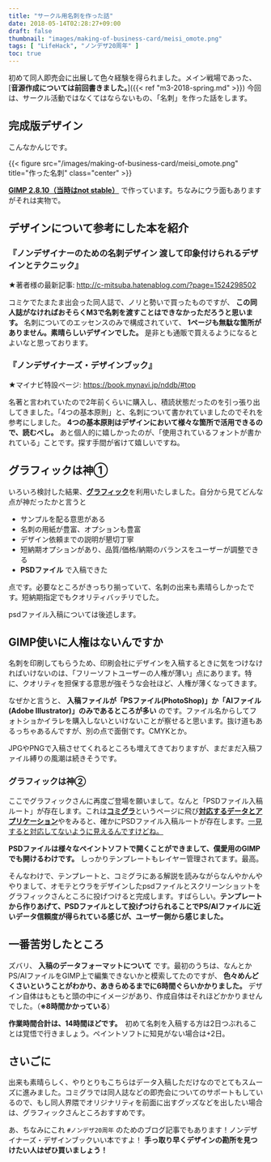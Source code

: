 ```yaml
---
title: "サークル用名刺を作った話"
date: 2018-05-14T02:28:27+09:00
draft: false
thumbnail: "images/making-of-business-card/meisi_omote.png"
tags: [ "LifeHack", "ノンデザ20周年" ]
toc: true
---
```


初めて同人即売会に出展して色々経験を得られました。メイン戦場であった、[**音源作成については前回書きました。**]({{< ref "m3-2018-spring.md" >}}) 今回は、サークル活動ではなくてはならないもの、「名刺」を作った話をします。

## 完成版デザイン

こんなかんじです。

{{< figure src="/images/making-of-business-card/meisi_omote.png" title="作った名刺" class="center" >}}

[**GIMP 2.8.10（当時はnot stable）**](https://www.gimp.org/) で作っています。ちなみにウラ面もありますがそれは実物で。

## デザインについて参考にした本を紹介

### 『ノンデザイナーのための名刺デザイン 渡して印象付けられるデザインとテクニック』

★著者様の最新記事: http://c-mitsuba.hatenablog.com/?page=1524298502

コミケでたまたま出会った同人誌で、ノリと勢いで買ったものですが、 **この同人誌がなければおそらくM3で名刺を渡すことはできなかっただろうと思います。** 名刺についてのエッセンスのみで構成されていて、 **1ページも無駄な箇所がありません。素晴らしいデザインでした。** 是非とも通販で買えるようになるとよいなと思っております。

### 『ノンデザイナーズ・デザインブック』

★マイナビ特設ページ: https://book.mynavi.jp/nddb/#top

名著と言われていたので2年前くらいに購入し、積読状態だったのを引っ張り出してきました。「4つの基本原則」と、名刺について書かれていましたのでそれを参考にしました。 **4つの基本原則はデザインにおいて様々な箇所で活用できるので、読むべし。** あと個人的に嬉しかったのが、「使用されているフォントが書かれている」ことです。探す手間が省けて嬉しいですね。

## グラフィックは神①

いろいろ検討した結果、[**グラフィック**](https://www.graphic.jp/)を利用いたしました。自分から見てどんな点が神だったかと言うと

- サンプルを配る意思がある
- 名刺の用紙が豊富、オプションも豊富
- デザイン依頼までの説明が懇切丁寧
- 短納期オプションがあり、品質/価格/納期のバランスをユーザーが調整できる
- **PSDファイル** で入稿できた

点です。必要なところがきっちり揃っていて、名刺の出来も素晴らしかったです。短納期指定でもクオリティバッチリでした。

psdファイル入稿については後述します。

## GIMP使いに人権はないんですか

名刺を印刷してもらうため、印刷会社にデザインを入稿するときに気をつけなければいけないのは、「フリーソフトユーザーの人権が薄い」点にあります。特に、クオリティを担保する意思が強そうな会社ほど、人権が薄くなってきます。

なぜかと言うと、 **入稿ファイルが「PSファイル(PhotoShop)」か「AIファイル(Adobe Illustrator)」のみであるところが多い** のです。ファイル名からしてフォトショかイラレを購入しないといけないことが察せると思います。抜け道もあるっちゃあるんですが、別の点で面倒です。CMYKとか。

JPGやPNGで入稿させてくれるところも増えてきておりますが、まだまだ入稿ファイル縛りの風潮は続きそうです。

### グラフィックは神②

ここでグラフィックさんに再度ご登場を願いまして。なんと「PSDファイル入稿ルート」が存在します。これは[**コミグラ**](https://www.graphic.jp/comic/)というページに飛び[**対応するデータとアプリケーション**](https://www.graphic.jp/comic/guide/application.php)やをみると、確かにPSDファイル入稿ルートが存在します。[一見すると対応してないように見えるんですけどね。](https://www.graphic.jp/price/1/)

**PSDファイルは様々なペイントソフトで開くことができまして、僕愛用のGIMPでも開けるわけです。** しっかりテンプレートもレイヤー管理されてます。最高。

そんなわけで、テンプレートと、コミグラにある解説を読みながらなんやかんややりまして、オモテとウラをデザインしたpsdファイルとスクリーンショットをグラフィックさんところに投げつけると完成します。すばらしい。**テンプレートから作りあげて、PSDファイルとして投げつけられることでPS/AIファイルに近いデータ信頼度が得られている感じが、ユーザー側から感じました。**

## 一番苦労したところ

ズバリ、 **入稿のデータフォーマットについて** です。最初のうちは、なんとかPS/AIファイルをGIMP上で編集できないかと模索してたのですが、 **色々めんどくさいということがわかり、あきらめるまでに6時間ぐらいかかりました。** デザイン自体はもともと頭の中にイメージがあり、作成自体はそれほどかかりませんでした。（**※8時間かかっている**）

**作業時間合計は、14時間ほどです。**　初めて名刺を入稿する方は2日つぶれることは覚悟で行きましょう。ペイントソフトに知見がない場合は+2日。

## さいごに

出来も素晴らしく、やりとりもこちらはデータ入稿しただけなのでとてもスムーズに進みました。コミグラでは同人誌などの即売会についてのサポートもしているので、もし同人界隈でオリジナリティを前面に出すグッズなどを出したい場合は、グラフィックさんところおすすめです。

あ、ちなみにこれ `#ノンデザ20周年` のためのブログ記事でもあります！ノンデザイナーズ・デザインブックいい本ですよ！ **手っ取り早くデザインの勘所を見つけたい人はぜひ買いましょう！**
